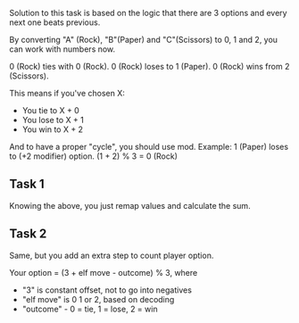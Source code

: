 Solution to this task is based on the logic that there are 3 options and every next one beats previous.

By converting "A" (Rock), "B"(Paper) and "C"(Scissors) to 0, 1 and 2, you can work with numbers now.

0 (Rock) ties with 0 (Rock).
0 (Rock) loses to 1 (Paper).
0 (Rock) wins from 2 (Scissors).

This means if you've chosen X:
 - You tie to X + 0
 - You lose to X + 1
 - You win to X + 2

And to have a proper "cycle", you should use mod. Example: 1 (Paper) loses to (+2 modifier) option. (1 + 2) % 3 = 0 (Rock)

## Task 1
Knowing the above, you just remap values and calculate the sum.


## Task 2
Same, but you add an extra step to count player option. 

Your option = (3 + elf move - outcome) % 3,
where
 - "3" is constant offset, not to go into negatives
 - "elf move" is 0 1 or 2, based on decoding
 - "outcome" - 0 = tie, 1 = lose, 2 = win